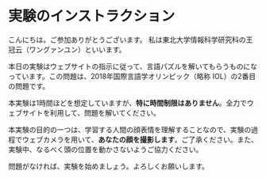 # 実験のインストラクション

こんにちは。ご参加ありがとうございます。
私は東北大学情報科学研究科の王冠云（ワングァンユン）といいます。

本日の実験はウェブサイトの指示に従って、言語パズルを解いてもらうものになっています。この問題は、2018年国際言語学オリンピック（略称 IOL）の2番目の問題です。

本実験は1時間ほどを想定していますが、**特に時間制限はありません**。全力でウェブサイトを利用して、問題を解いてください。

本実験の目的の一つは、学習する人間の顔表情を理解することなので、実験の過程でウェブカメラを用いて、**あなたの顔を撮影します**。ご了承ください。また、実験中、なるべく頭の位置を動かさないようご協力ください。

問題がなければ、実験を始めましょう。よろしくお願いします。


